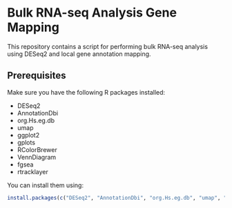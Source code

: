 # Bulk RNA-seq Analysis Gene Mapping

This repository contains a script for performing bulk RNA-seq analysis using DESeq2 and local gene annotation mapping.

## Prerequisites

Make sure you have the following R packages installed:
- DESeq2
- AnnotationDbi
- org.Hs.eg.db
- umap
- ggplot2
- gplots
- RColorBrewer
- VennDiagram
- fgsea
- rtracklayer

You can install them using:
```r
install.packages(c("DESeq2", "AnnotationDbi", "org.Hs.eg.db", "umap", "ggplot2", "gplots", "RColorBrewer", "VennDiagram", "fgsea", "rtracklayer"))
